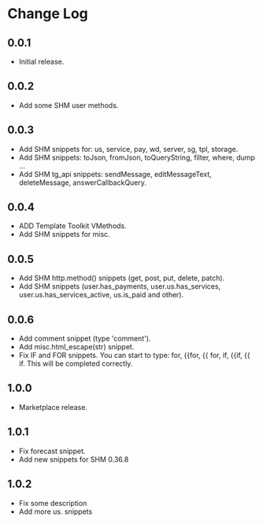 # Change Log
## 0.0.1
- Initial release.
## 0.0.2
- Add some SHM user methods.
## 0.0.3
- Add SHM snippets for: us, service, pay, wd, server, sg, tpl, storage.
- Add SHM snippets: toJson, fromJson, toQueryString, filter, where, dump ...
- Add SHM tg_api snippets: sendMessage, editMessageText, deleteMessage, answerCallbackQuery.
## 0.0.4
- ADD Template Toolkit VMethods.
- Add SHM snippets for misc.
## 0.0.5
- Add SHM http.method() snippets (get, post, put, delete, patch).
- Add SHM snippets (user.has_payments, user.us.has_services, user.us.has_services_active, us.is_paid and other).
## 0.0.6
- Add comment snippet (type 'comment').
- Add misc.html_escape(str) snippet.
- Fix IF and FOR snippets.
  You can start to type: for, {{for, {{ for, if, {{if, {{ if. This will be completed correctly.
## 1.0.0
- Marketplace release.
## 1.0.1
- Fix forecast snippet.
- Add new snippets for SHM 0.36.8
## 1.0.2
- Fix some description
- Add more us. snippets
